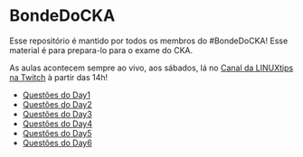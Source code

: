 # BondeDoCKA

Esse repositório é mantido por todos os membros do #BondeDoCKA!
Esse material é para prepara-lo para o exame do CKA. 

As aulas acontecem sempre
ao vivo, aos sábados, lá no [Canal da LINUXtips na Twitch](https://twitch.tv/LINUXtips) à partir das 14h!

- [Questões do Day1](day1/questoes.md)
- [Questões do Day2](day2/questoes.md)
- [Questões do Day3](day3/questoes.md)
- [Questões do Day4](day4/questoes.md)
- [Questões do Day5](day5/questoes.md)
- [Questões do Day6](day6/questoes.md)

